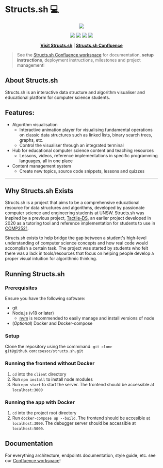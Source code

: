 # Structs.sh 💻

<p align="center">
    <a href=""><img src="./images/StructsBanner.png"  /></a>
</p>
<p align="center">
    <img src="https://img.shields.io/badge/-CSESoc-blue" />
    <img src="https://img.shields.io/github/issues/csesoc/structs.sh" />
    <img src="https://img.shields.io/github/license/csesoc/structs.sh" />
    <img src="https://img.shields.io/github/last-commit/csesoc/structs.sh" />
</p>
<p align="center">
    <strong>
        <a href="https://structs.sh">Visit Structs.sh</a>
    </strong> |
    <strong>
        <a href="https://compclub.atlassian.net/wiki/spaces/S/overview?homepageId=2142995642">
            Structs.sh Confluence
        </a>
    </strong>
</p>

> See the [Structs.sh Confluence workspace](https://compclub.atlassian.net/wiki/spaces/S/overview?homepageId=2142995642) for documentation, **setup instructions**, deployment instructions, milestones and project management!

## About Structs.sh

Structs.sh is an interactive data structure and algorithm visualiser and educational platform for computer science students.

## Features:

- Algorithm visualisation
  - Interactive animation player for visualising fundamental operations on classic data structures such as linked lists, binary search trees, graphs, etc.
  - Control the visualiser through an integrated terminal
- Hub for educational computer science content and teaching resources
  - Lessons, videos, reference implementations in specific programming languages, all in one place
- Content management system
  - Create new topics, source code snippets, lessons and quizzes

---

## Why Structs.sh Exists

Structs.sh is a project that aims to be a comprehensive educational resource for data structures and algorithms, developed by passionate computer science and engineering students at UNSW. Structs.sh was inspired by a previous project, <a href="https://github.com/Tymotex/Tactile-DS">Tactile-DS</a>, an earlier project developed in 2020 as a tutoring tool and reference implementation for students to use in <a href="https://www.handbook.unsw.edu.au/undergraduate/courses/2022/COMP2521/?year=2022">COMP2521</a>.

Structs.sh exists to help bridge the gap between a student's high-level understanding of computer science concepts and how real code would accomplish a certain task. The project was started by students who felt there was a lack in tools/resources that focus on helping people develop a proper visual intuition for algorithmic thinking.

## Running Structs.sh

### Prerequisites

Ensure you have the following software:

- git
- Node.js (v18 or later)
  - [nvm](https://github.com/nvm-sh/nvm) is recommended to easily manage and install versions of node
- (_Optional_) Docker and Docker-compose

### Setup

Clone the repository using the commmand: `git clone git@github.com:csesoc/structs.sh.git`

### Running the frontend without Docker

1. `cd` into the `client` directory
2. Run `npm install` to install node modules
3. Run `npm start` to start the server. The frontend should be accessible at `localhost:3000`

### Running the app with Docker

1. `cd` into the project root directory
2. Run `docker-compose up --build`. The frontend should be accesible at `localhost:3000`. The debugger server should be accessible at `localhost:5000`.

## Documentation

For everything architecture, endpoints documentation, style guide, etc. see
our <a href="https://compclub.atlassian.net/wiki/spaces/S/overview?homepageId=2142995642">Confluence workspace</a>!
